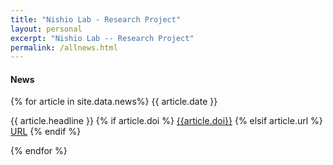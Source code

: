 ```yaml
---
title: "Nishio Lab - Research Project"
layout: personal
excerpt: "Nishio Lab -- Research Project"
permalink: /allnews.html
---
```


<div class="well">
<h4>News</h4>

{% for article in site.data.news%}
{{ article.date }}
<p>{{ article.headline }}
{% if article.doi %}
<a href="https://doi.org/{{article.doi}}" target="_blank" rel="noopener noreferrer">{{article.doi}}</a>
{% elsif article.url %}
<a href="{{article.url}}" target="_blank" rel="noopener noreferrer">URL</a>
{% endif %}
</p>
{% endfor %}

</div>


